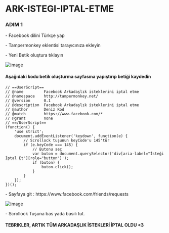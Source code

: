 # ARK-ISTEGI-IPTAL-ETME

### ADIM 1

<p>- Facebook dilini Türkçe yap</p>
<p>- Tampermonkey eklentisi tarayıcınıza ekleyin</p>
<p>- Yeni Betik oluştura tıklayın</p>

![image](https://github.com/DenizKod/ARK-ISTEGI-IPTAL-ETME/assets/168285638/7e1b2696-803e-447a-ae3f-f7844a44d28f)

#### Aşağıdaki kodu betik oluşturma sayfasına yapıştırıp betiği kaydedin

```
// ==UserScript==
// @name         Facebook Arkadaşlık isteklerini iptal etme
// @namespace    http://tampermonkey.net/
// @version      0.1
// @description  Facebook Arkadaşlık isteklerini iptal etme
// @author       Deniz Kod
// @match        https://www.facebook.com/*
// @grant        none
// ==/UserScript==
(function() {
    'use strict';
    document.addEventListener('keydown', function(e) {
        // Scrollock tuşunun keyCode'u 145'tür
        if (e.keyCode === 145) {
            // Butonu seç
            var buton = document.querySelector('div[aria-label="İsteği İptal Et"][role="button"]');
            if (buton) {
                buton.click();
            }
        }
    });
})();
```

<p>- Sayfaya git : https://www.facebook.com/friends/requests </p>

![image](https://github.com/DenizKod/ARK-ISTEGI-IPTAL-ETME/assets/168285638/858ddd23-51d0-4348-9286-91cc2f1feaea)

<p>- Scrollock Tuşuna bas yada basılı tut. </p>

#### TEBRIKLER, ARTIK TÜM ARKADAŞLIK İSTEKLERİ İPTAL OLDU <3

